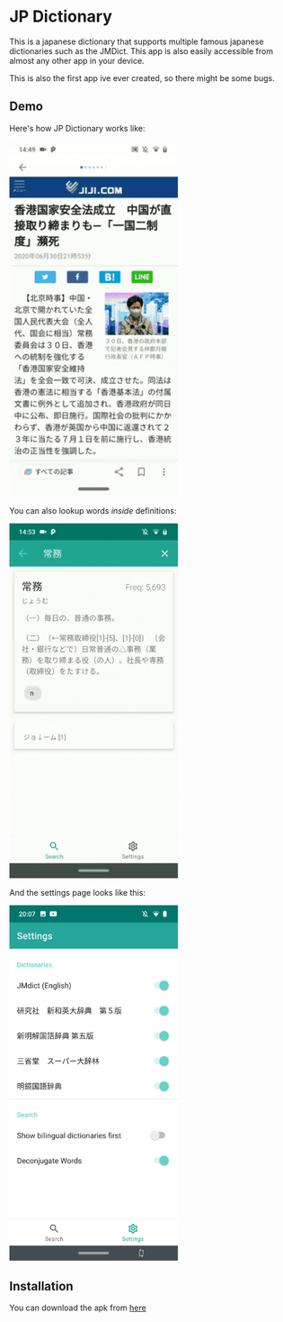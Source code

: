 # JP Dictionary

This is a japanese dictionary that supports multiple famous japanese dictionaries such as the JMDict. This app is also easily accessible from almost any other app in your device.

This is also the first app ive ever created, so there might be some bugs.

## Demo

Here's how JP Dictionary works like:

<img src="screenshots/demo.gif" width="300">

You can also lookup words _inside_ definitions:

<img src="screenshots/demo2.gif" width="300">

And the settings page looks like this:

<img src="screeshots/../screenshots/settings.png" width="300">

## Installation

You can download the apk from [here](https://drive.google.com/drive/folders/1HFOi-Mhuxqp8sL0FXmwfm3DfODQIydu1?usp=sharing)
